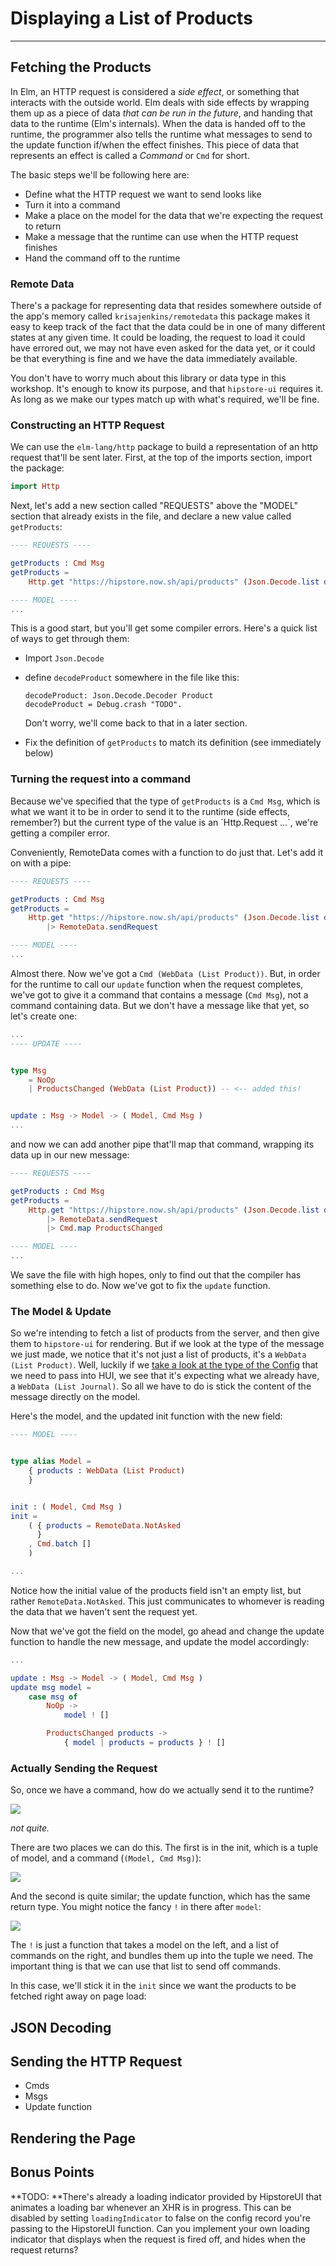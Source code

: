 # Displaying a List of Products

---

## Fetching the Products

In Elm, an HTTP request is considered a _side effect_, or something that interacts with the outside world. Elm deals with side effects by wrapping them up as a piece of data _that can be run in the future_, and handing that data to the runtime \(Elm's internals\). When the data is handed off to the runtime, the programmer also tells the runtime what messages to send to the update function if/when the effect finishes. This piece of data that represents an effect is called a _Command_ or `Cmd` for short.

The basic steps we'll be following here are:

* Define what the HTTP request we want to send looks like
* Turn it into a command
* Make a place on the model for the data that we're expecting the request to return
* Make a message that the runtime can use when the HTTP request finishes
* Hand the command off to the runtime

### Remote Data

There's a package for representing data that resides somewhere outside of the app's memory called `krisajenkins/remotedata` this package makes it easy to keep track of the fact that the data could be in one of many different states at any given time. It could be loading, the request to load it could have errored out, we may not have even asked for the data yet, or it could be that everything is fine and we have the data immediately available.

You don't have to worry much about this library or data type in this workshop. It's enough to know its purpose, and that `hipstore-ui` requires it. As long as we make our types match up with what's required, we'll be fine.

### Constructing an HTTP Request

We can use the `elm-lang/http` package to build a representation of an http request that'll be sent later. First, at the top of the imports section, import the package:

```elm
import Http
```

Next, let's add a new section called "REQUESTS" above the "MODEL" section that already exists in the file, and declare a new value called `getProducts`:

```elm
---- REQUESTS ----

getProducts : Cmd Msg
getProducts =
    Http.get "https://hipstore.now.sh/api/products" (Json.Decode.list decodeProduct)

---- MODEL ----
...
```

This is a good start, but you'll get some compiler errors. Here's a quick list of ways to get through them:

* Import `Json.Decode`
* define `decodeProduct` somewhere in the file like this:

  ```
  decodeProduct: Json.Decode.Decoder Product
  decodeProduct = Debug.crash "TODO".
  ```

  Don't worry, we'll come back to that in a later section.

* Fix the definition of `getProducts` to match its definition \(see immediately below\)

### Turning the request into a command

Because we've specified that the type of `getProducts` is a `Cmd Msg`, which is what we want it to be in order to send it to the runtime \(side effects, remember?\) but the current type of the value is an \`Http.Request ...\`, we're getting a compiler error.

Conveniently, RemoteData comes with a function to do just that. Let's add it on with a pipe:

```elm
---- REQUESTS ----

getProducts : Cmd Msg
getProducts =
    Http.get "https://hipstore.now.sh/api/products" (Json.Decode.list decodeProduct)
        |> RemoteData.sendRequest

---- MODEL ----
...
```

Almost there. Now we've got a `Cmd (WebData (List Product))`. But, in order for the runtime to call our `update` function when the request completes, we've got to give it a command that contains a message \(`Cmd Msg`\), not a command containing data. But we don't have a message like that yet, so let's create one:

```elm
...
---- UPDATE ----


type Msg
    = NoOp
    | ProductsChanged (WebData (List Product)) -- <-- added this!


update : Msg -> Model -> ( Model, Cmd Msg )
...
```

and now we can add another pipe that'll map that command, wrapping its data up in our new message:

```elm
---- REQUESTS ----

getProducts : Cmd Msg
getProducts =
    Http.get "https://hipstore.now.sh/api/products" (Json.Decode.list decodeProduct)
        |> RemoteData.sendRequest
        |> Cmd.map ProductsChanged

---- MODEL ----
...
```

We save the file with high hopes, only to find out that the compiler has something else to do. Now we've got to fix the `update` function.

### The Model & Update

So we're intending to fetch a list of products from the server, and then give them to `hipstore-ui` for rendering. But if we look at the type of the message we just made, we notice that it's not just a list of products, it's a `WebData (List Product)`. Well, luckily if we [take a look at the type of the Config](http://package.elm-lang.org/packages/splodingsocks/hipstore-ui/latest/HipstoreUI#Config) that we need to pass into HUI, we see that it's expecting what we already have, a `WebData (List Journal)`. So all we have to do is stick the content of the message directly on the model.

Here's the model, and the updated init function with the new field:

```elm
---- MODEL ----


type alias Model =
    { products : WebData (List Product)
    }


init : ( Model, Cmd Msg )
init =
    ( { products = RemoteData.NotAsked
      }
    , Cmd.batch []
    )

...
```

Notice how the initial value of the products field isn't an empty list, but rather `RemoteData.NotAsked`. This just communicates to whomever is reading the data that we haven't sent the request yet.

Now that we've got the field on the model, go ahead and change the update function to handle the new message, and update the model accordingly:

```elm
...

update : Msg -> Model -> ( Model, Cmd Msg )
update msg model =
    case msg of
        NoOp ->
            model ! []

        ProductsChanged products ->
            { model | products = products } ! []

```

### Actually Sending the Request

So, once we have a command, how do we actually send it to the runtime? 

![](https://cdn.meme.am/cache/instances/folder571/250x250/34189571/picard-point-make-it-so-number-one.jpg)

_not quite._

There are two places we can do this. The first is in the init, which is a tuple of model, and a command \(`(Model, Cmd Msg)`\):

![](/assets/import.png)

And the second is quite similar; the update function, which has the same return type. You might notice the fancy `!` in there after `model`:

![](/assets/import2.png)

The `!` is just a function that takes a model on the left, and a list of commands on the right, and bundles them up into the tuple we need. The important thing is that we can use that list to send off commands.

In this case, we'll stick it in the `init` since we want the products to be fetched right away on page load:



## JSON Decoding

## Sending the HTTP Request

* Cmds
* Msgs
* Update function

## Rendering the Page

## Bonus Points

**TODO: **There's already a loading indicator provided by HipstoreUI that animates a loading bar whenever an XHR is in progress. This can be disabled by setting `loadingIndicator` to false on the config record you're passing to the HipstoreUI function. Can you implement your own loading indicator that displays when the request is fired off, and hides when the request returns?

